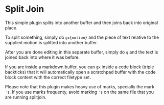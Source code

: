 Split Join
==========

This simple plugin splits into another buffer and then joins back into
original place.

To split something, simply do `gx{motion}` and the piece of text relative
to the supplied motion is splitted into another buffer.

After you are done editing in this separate buffer, simply do `q` and the
text is joined back into where it was before.

If you are inside a markdown buffer, you can `gx` inside a code block (triple
backticks) that it will automatically open a scratchpad buffer with the code
block content with the correct filetype set.

Please note that this plugin makes heavy use of marks, specially the mark `'s`.
If you use marks frequenty, avoid marking `'s` on the same file that you are
running splitjoin.
